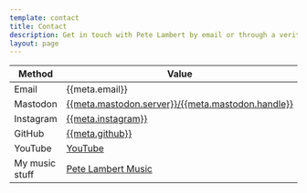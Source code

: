 ```yaml
---
template: contact
title: Contact
description: Get in touch with Pete Lambert by email or through a veritable smorgasbord of social media platforms
layout: page
---
```


| Method         | Value                                                                                                  |
| -------------- | ------------------------------------------------------------------------------------------------------ |
| Email          | {{meta.email}}                                                                                         |
| Mastodon       | [{{meta.mastodon.server}}/{{meta.mastodon.handle}}](https://{{meta.mastodon.server}}/{{meta.twitter}}) |
| Instagram      | [{{meta.instagram}}](https://instagram.com/{{meta.instagram}})                                         |
| GitHub         | [{{meta.github}}](https://github.com/{{meta.github}})                                                  |
| YouTube        | [YouTube]({{meta.youtube}})                                                                            |
| My music stuff | [Pete Lambert Music]({{meta.music}})                                                                   |
